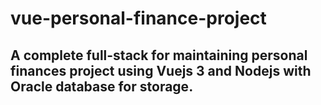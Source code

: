 # vue-personal-finance-project

## A complete full-stack for maintaining personal finances project using Vuejs 3 and Nodejs with Oracle database for storage.
